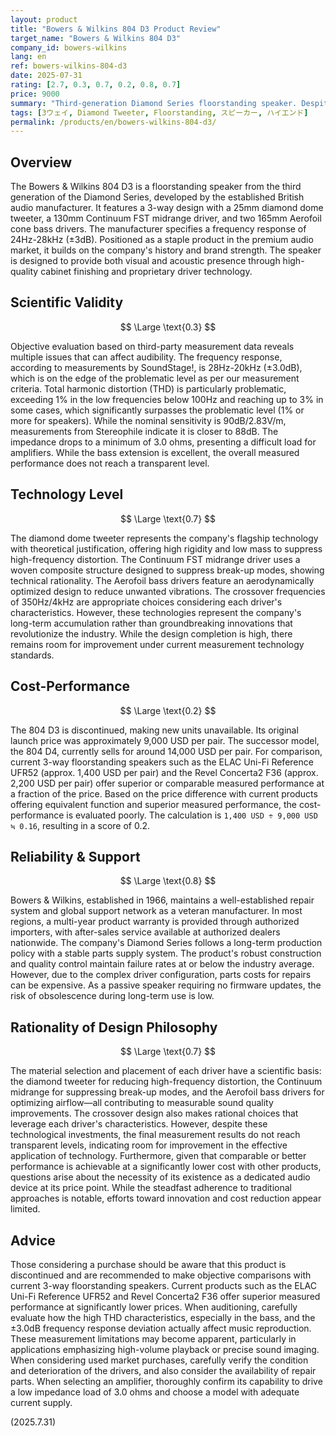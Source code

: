 ```yaml
---
layout: product
title: "Bowers & Wilkins 804 D3 Product Review"
target_name: "Bowers & Wilkins 804 D3"
company_id: bowers-wilkins
lang: en
ref: bowers-wilkins-804-d3
date: 2025-07-31
rating: [2.7, 0.3, 0.7, 0.2, 0.8, 0.7]
price: 9000
summary: "Third-generation Diamond Series floorstanding speaker. Despite featuring a diamond tweeter and Continuum FST technology, there are challenges in its measured performance and price balance."
tags: [3ウェイ, Diamond Tweeter, Floorstanding, スピーカー, ハイエンド]
permalink: /products/en/bowers-wilkins-804-d3/
---
```

## Overview

The Bowers & Wilkins 804 D3 is a floorstanding speaker from the third generation of the Diamond Series, developed by the established British audio manufacturer. It features a 3-way design with a 25mm diamond dome tweeter, a 130mm Continuum FST midrange driver, and two 165mm Aerofoil cone bass drivers. The manufacturer specifies a frequency response of 24Hz-28kHz (±3dB). Positioned as a staple product in the premium audio market, it builds on the company's history and brand strength. The speaker is designed to provide both visual and acoustic presence through high-quality cabinet finishing and proprietary driver technology.

## Scientific Validity

$$ \Large \text{0.3} $$

Objective evaluation based on third-party measurement data reveals multiple issues that can affect audibility. The frequency response, according to measurements by SoundStage!, is 28Hz-20kHz (±3.0dB), which is on the edge of the problematic level as per our measurement criteria. Total harmonic distortion (THD) is particularly problematic, exceeding 1% in the low frequencies below 100Hz and reaching up to 3% in some cases, which significantly surpasses the problematic level (1% or more for speakers). While the nominal sensitivity is 90dB/2.83V/m, measurements from Stereophile indicate it is closer to 88dB. The impedance drops to a minimum of 3.0 ohms, presenting a difficult load for amplifiers. While the bass extension is excellent, the overall measured performance does not reach a transparent level.

## Technology Level

$$ \Large \text{0.7} $$

The diamond dome tweeter represents the company's flagship technology with theoretical justification, offering high rigidity and low mass to suppress high-frequency distortion. The Continuum FST midrange driver uses a woven composite structure designed to suppress break-up modes, showing technical rationality. The Aerofoil bass drivers feature an aerodynamically optimized design to reduce unwanted vibrations. The crossover frequencies of 350Hz/4kHz are appropriate choices considering each driver's characteristics. However, these technologies represent the company's long-term accumulation rather than groundbreaking innovations that revolutionize the industry. While the design completion is high, there remains room for improvement under current measurement technology standards.

## Cost-Performance

$$ \Large \text{0.2} $$

The 804 D3 is discontinued, making new units unavailable. Its original launch price was approximately 9,000 USD per pair. The successor model, the 804 D4, currently sells for around 14,000 USD per pair. For comparison, current 3-way floorstanding speakers such as the ELAC Uni-Fi Reference UFR52 (approx. 1,400 USD per pair) and the Revel Concerta2 F36 (approx. 2,200 USD per pair) offer superior or comparable measured performance at a fraction of the price. Based on the price difference with current products offering equivalent function and superior measured performance, the cost-performance is evaluated poorly. The calculation is `1,400 USD ÷ 9,000 USD ≒ 0.16`, resulting in a score of 0.2.

## Reliability & Support

$$ \Large \text{0.8} $$

Bowers & Wilkins, established in 1966, maintains a well-established repair system and global support network as a veteran manufacturer. In most regions, a multi-year product warranty is provided through authorized importers, with after-sales service available at authorized dealers nationwide. The company's Diamond Series follows a long-term production policy with a stable parts supply system. The product's robust construction and quality control maintain failure rates at or below the industry average. However, due to the complex driver configuration, parts costs for repairs can be expensive. As a passive speaker requiring no firmware updates, the risk of obsolescence during long-term use is low.

## Rationality of Design Philosophy

$$ \Large \text{0.7} $$

The material selection and placement of each driver have a scientific basis: the diamond tweeter for reducing high-frequency distortion, the Continuum midrange for suppressing break-up modes, and the Aerofoil bass drivers for optimizing airflow—all contributing to measurable sound quality improvements. The crossover design also makes rational choices that leverage each driver's characteristics. However, despite these technological investments, the final measurement results do not reach transparent levels, indicating room for improvement in the effective application of technology. Furthermore, given that comparable or better performance is achievable at a significantly lower cost with other products, questions arise about the necessity of its existence as a dedicated audio device at its price point. While the steadfast adherence to traditional approaches is notable, efforts toward innovation and cost reduction appear limited.

## Advice

Those considering a purchase should be aware that this product is discontinued and are recommended to make objective comparisons with current 3-way floorstanding speakers. Current products such as the ELAC Uni-Fi Reference UFR52 and Revel Concerta2 F36 offer superior measured performance at significantly lower prices. When auditioning, carefully evaluate how the high THD characteristics, especially in the bass, and the ±3.0dB frequency response deviation actually affect music reproduction. These measurement limitations may become apparent, particularly in applications emphasizing high-volume playback or precise sound imaging. When considering used market purchases, carefully verify the condition and deterioration of the drivers, and also consider the availability of repair parts. When selecting an amplifier, thoroughly confirm its capability to drive a low impedance load of 3.0 ohms and choose a model with adequate current supply.

(2025.7.31)

